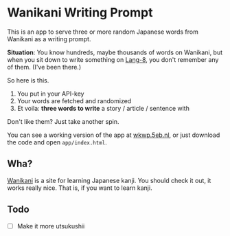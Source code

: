 # Wanikani Writing Prompt

This is an app to serve three or more random Japanese words from Wanikani as a writing prompt.

**Situation**: You know hundreds, maybe thousands of words on Wanikani, but when you sit down to write something on [Lang-8](http://lang-8.com), you don't remember any of them. (I've been there.)

So here is this.

1. You put in your API-key
2. Your words are fetched and randomized
3. Et voila: **three words to write** a story / article / sentence with

Don't like them? Just take another spin.

You can see a working version of the app at [wkwp.5eb.nl](http://wkwp.5eb.nl), or just download the code and open `app/index.html`.

## Wha?

[Wanikani](http://wanikani.com) is a site for learning Japanese kanji. You should check it out, it works really nice. That is, if you want to learn kanji.

## Todo

- [ ] Make it more utsukushii